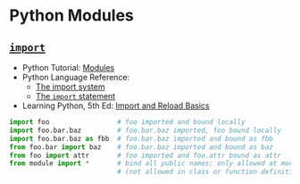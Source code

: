 # Python Modules

## [`import`](https://docs.python.org/3/reference/simple_stmts.html#the-import-statement)

* Python Tutorial: [Modules](https://docs.python.org/3/tutorial/modules.html)
* Python Language Reference:
    * [The import system](https://docs.python.org/3/reference/import.html)
    * [The `import` statement](https://docs.python.org/3/reference/simple_stmts.html#the-import-statement)
* Learning Python, 5th Ed: [Import and Reload Basics](https://www.safaribooksonline.com/library/view/learning-python-5th/9781449355722/ch03.html#import_and_reload_basics)

```python
import foo                 # foo imported and bound locally
import foo.bar.baz         # foo.bar.baz imported, foo bound locally
import foo.bar.baz as fbb  # foo.bar.baz imported and bound as fbb
from foo.bar import baz    # foo.bar.baz imported and bound as baz
from foo import attr       # foo imported and foo.attr bound as attr
from module import *       # bind all public names; only allowed at module level
                           # (not allowed in class or function definitions)
```